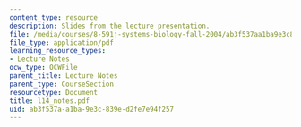 ```yaml
---
content_type: resource
description: Slides from the lecture presentation.
file: /media/courses/8-591j-systems-biology-fall-2004/ab3f537aa1ba9e3c839ed2fe7e94f257_l14_notes.pdf
file_type: application/pdf
learning_resource_types:
- Lecture Notes
ocw_type: OCWFile
parent_title: Lecture Notes
parent_type: CourseSection
resourcetype: Document
title: l14_notes.pdf
uid: ab3f537a-a1ba-9e3c-839e-d2fe7e94f257
---
```


